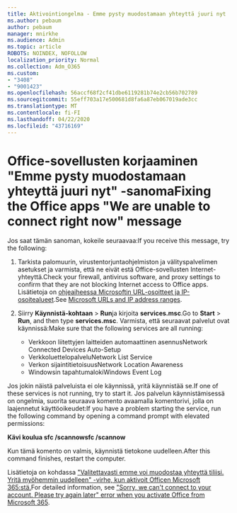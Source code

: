 ```yaml
---
title: Aktivointiongelma - Emme pysty muodostamaan yhteyttä juuri nyt
ms.author: pebaum
author: pebaum
manager: mnirkhe
ms.audience: Admin
ms.topic: article
ROBOTS: NOINDEX, NOFOLLOW
localization_priority: Normal
ms.collection: Adm_O365
ms.custom:
- "3408"
- "9001423"
ms.openlocfilehash: 56accf68f2cf41dbe6119281b74e2cb56b702789
ms.sourcegitcommit: 55eff703a17e500681d8fa6a87eb067019ade3cc
ms.translationtype: MT
ms.contentlocale: fi-FI
ms.lasthandoff: 04/22/2020
ms.locfileid: "43716169"
---
```

# <a name="fixing-the-office-apps-we-are-unable-to-connect-right-now-message"></a><span data-ttu-id="f7c0f-102">Office-sovellusten korjaaminen "Emme pysty muodostamaan yhteyttä juuri nyt" -sanoma</span><span class="sxs-lookup"><span data-stu-id="f7c0f-102">Fixing the Office apps "We are unable to connect right now" message</span></span>

<span data-ttu-id="f7c0f-103">Jos saat tämän sanoman, kokeile seuraavaa:</span><span class="sxs-lookup"><span data-stu-id="f7c0f-103">If you receive this message, try the following:</span></span>

1. <span data-ttu-id="f7c0f-104">Tarkista palomuurin, virustentorjuntaohjelmiston ja välityspalvelimen asetukset ja varmista, että ne eivät estä Office-sovellusten Internet-yhteyttä.</span><span class="sxs-lookup"><span data-stu-id="f7c0f-104">Check your firewall, antivirus software, and proxy settings to confirm that they are not blocking Internet access to Office apps.</span></span> <span data-ttu-id="f7c0f-105">Lisätietoja on [ohjeaiheessa Microsoftin URL-osoitteet ja IP-osoitealueet](https://docs.microsoft.com/office365/enterprise/urls-and-ip-address-ranges).</span><span class="sxs-lookup"><span data-stu-id="f7c0f-105">See [Microsoft URLs and IP address ranges](https://docs.microsoft.com/office365/enterprise/urls-and-ip-address-ranges).</span></span>

2. <span data-ttu-id="f7c0f-106">Siirry **Käynnistä-kohtaan** > **Run**ja kirjoita **services.msc**.</span><span class="sxs-lookup"><span data-stu-id="f7c0f-106">Go to **Start** > **Run**, and then type **services.msc**.</span></span> <span data-ttu-id="f7c0f-107">Varmista, että seuraavat palvelut ovat käynnissä:</span><span class="sxs-lookup"><span data-stu-id="f7c0f-107">Make sure that the following services are all running:</span></span>
    - <span data-ttu-id="f7c0f-108">Verkkoon liitettyjen laitteiden automaattinen asennus</span><span class="sxs-lookup"><span data-stu-id="f7c0f-108">Network Connected Devices Auto-Setup</span></span>
    - <span data-ttu-id="f7c0f-109">Verkkoluettelopalvelu</span><span class="sxs-lookup"><span data-stu-id="f7c0f-109">Network List Service</span></span>
    - <span data-ttu-id="f7c0f-110">Verkon sijaintitietoisuus</span><span class="sxs-lookup"><span data-stu-id="f7c0f-110">Network Location Awareness</span></span>
    - <span data-ttu-id="f7c0f-111">Windowsin tapahtumaloki</span><span class="sxs-lookup"><span data-stu-id="f7c0f-111">Windows Event Log</span></span>

<span data-ttu-id="f7c0f-112">Jos jokin näistä palveluista ei ole käynnissä, yritä käynnistää se.</span><span class="sxs-lookup"><span data-stu-id="f7c0f-112">If one of these services is not running, try to start it.</span></span> <span data-ttu-id="f7c0f-113">Jos palvelun käynnistämisessä on ongelmia, suorita seuraava komento avaamalla komentorivi, jolla on laajennetut käyttöoikeudet:</span><span class="sxs-lookup"><span data-stu-id="f7c0f-113">If you have a problem starting the service, run the following command by opening a command prompt with elevated permissions:</span></span>

<span data-ttu-id="f7c0f-114">**Kävi koulua sfc /scannow**</span><span class="sxs-lookup"><span data-stu-id="f7c0f-114">**sfc /scannow**</span></span>

<span data-ttu-id="f7c0f-115">Kun tämä komento on valmis, käynnistä tietokone uudelleen.</span><span class="sxs-lookup"><span data-stu-id="f7c0f-115">After this command finishes, restart the computer.</span></span>

<span data-ttu-id="f7c0f-116">Lisätietoja on kohdassa ["Valitettavasti emme voi muodostaa yhteyttä tiliisi. Yritä myöhemmin uudelleen" -virhe, kun aktivoit Officen Microsoft 365:stä.](https://docs.microsoft.com/office/troubleshoot/activation-installation/issue-when-activate-office-from-office-365)</span><span class="sxs-lookup"><span data-stu-id="f7c0f-116">For detailed information, see ["Sorry, we can't connect to your account. Please try again later" error when you activate Office from Microsoft 365](https://docs.microsoft.com/office/troubleshoot/activation-installation/issue-when-activate-office-from-office-365).</span></span>